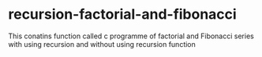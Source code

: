 # recursion-factorial-and-fibonacci
This conatins function called c programme of factorial and Fibonacci series with using recursion and without using recursion function

